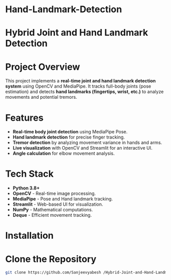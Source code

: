 # Hand-Landmark-Detection
# Hybrid Joint and Hand Landmark Detection

# Project Overview
This project implements a **real-time joint and hand landmark detection system** using OpenCV and MediaPipe. It tracks full-body joints (pose estimation) and detects **hand landmarks (fingertips, wrist, etc.)** to analyze movements and potential tremors.

# Features
- **Real-time body joint detection** using MediaPipe Pose.
- **Hand landmark detection** for precise finger tracking.
- **Tremor detection** by analyzing movement variance in hands and arms.
- **Live visualization** with OpenCV and Streamlit for an interactive UI.
- **Angle calculation** for elbow movement analysis.

# Tech Stack
- **Python 3.8+**
- **OpenCV** - Real-time image processing.
- **MediaPipe** - Pose and Hand landmark tracking.
- **Streamlit** - Web-based UI for visualization.
- **NumPy** - Mathematical computations.
- **Deque** - Efficient movement tracking.

# Installation

# Clone the Repository
```bash
git clone https://github.com/Sanjeevyabesh /Hybrid-Joint-and-Hand-Landmark-Detection.git

